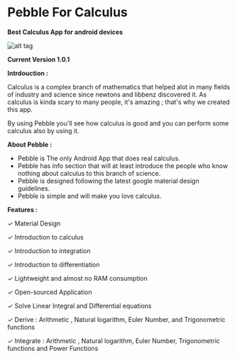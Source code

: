 Pebble For Calculus
===================

**Best Calculus App for android devices**
                                      
 ![alt tag](http://s28.postimg.org/7v09ypwjx/pebble1.jpg)


**Current Version 1.0.1**


**Intrdouction :**

Calculus is a complex branch of mathematics that helped alot in many fields of industry and science since newtons and libbenz discovered it.
As calculus is kinda scary to many people, it's amazing ; that's why we created this app.

By using Pebble you'll see how calculus is good and you can perform some calculus also by using it.


**About Pebble :**

- Pebble is The only Android App that does real calculus.
- Pebble has info section that will at least introduce the people who know nothing about calculus to this branch of science.
- Pebble is designed following the latest google material design guidelines.
- Pebble is simple and will make you love calculus.


**Features :**

✓ Material Design

✓ Introduction to calculus

✓ Introduction to integration

✓ Introduction to differentiation

✓ Lightweight and almost no RAM consumption

✓ Open-sourced Application

✓ Solve Linear Integral and Differential equations

✓ Derive : Arithmetic , Natural logarithm, Euler Number, and Trigonometric functions

✓ Integrate : Arithmetic , Natural logarithm, Euler Number, Trigonometric functions and Power Functions 


